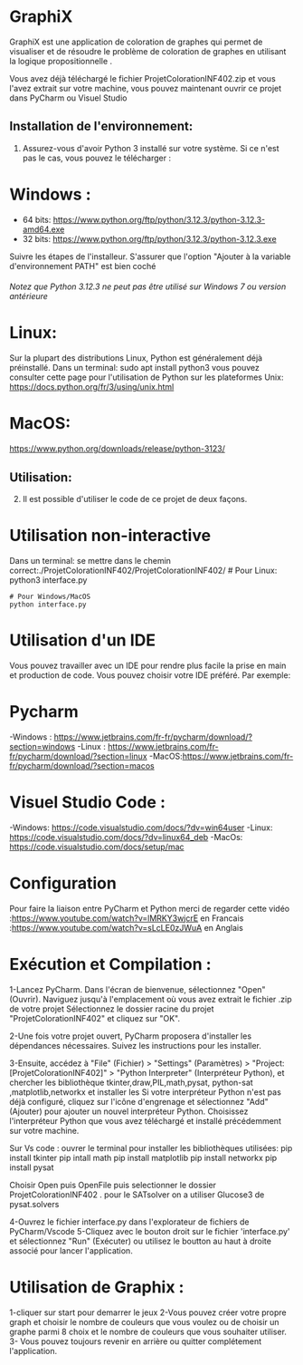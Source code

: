 # GraphiX
GraphiX est une application de coloration de graphes qui permet de visualiser et de résoudre le problème de coloration de graphes en utilisant la logique propositionnelle .

Vous avez déjà téléchargé le fichier ProjetColorationINF402.zip et vous l'avez extrait sur votre machine, vous pouvez maintenant ouvrir ce projet dans PyCharm ou Visuel Studio 

## Installation de l'environnement:
1. Assurez-vous d'avoir Python 3 installé sur votre système.
 Si ce n'est pas le cas, vous pouvez le télécharger :

# Windows : 
 * 64 bits: https://www.python.org/ftp/python/3.12.3/python-3.12.3-amd64.exe
 * 32 bits: https://www.python.org/ftp/python/3.12.3/python-3.12.3.exe

Suivre les étapes de l'installeur. S'assurer que l'option "Ajouter à la variable d'environnement PATH" est bien coché
###### Notez que Python 3.12.3 ne peut pas être utilisé sur Windows 7 ou version antérieure

# Linux: 
Sur la plupart des distributions Linux, Python est généralement déjà préinstallé.
Dans un terminal:
sudo apt install python3
vous pouvez consulter cette page pour l'utilisation de Python sur les plateformes Unix: https://docs.python.org/fr/3/using/unix.html

# MacOS: 
 https://www.python.org/downloads/release/python-3123/

## Utilisation:
2. Il est possible d'utiliser le code de ce projet de deux façons.
# Utilisation non-interactive
Dans un terminal:
    se mettre dans le chemin correct:./ProjetColorationINF402/ProjetColorationINF402/
    # Pour Linux:
    python3 interface.py

    # Pour Windows/MacOS
    python interface.py

# Utilisation d'un IDE
Vous pouvez travailler avec un IDE pour rendre plus facile la prise en main et production de code. Vous pouvez choisir votre IDE préféré.
Par exemple: 
  # Pycharm
 -Windows : https://www.jetbrains.com/fr-fr/pycharm/download/?section=windows
 -Linux : https://www.jetbrains.com/fr-fr/pycharm/download/?section=linux
 -MacOS:https://www.jetbrains.com/fr-fr/pycharm/download/?section=macos

  # Visuel Studio Code :
  -Windows: https://code.visualstudio.com/docs/?dv=win64user
  -Linux: https://code.visualstudio.com/docs/?dv=linux64_deb
  -MacOs: https://code.visualstudio.com/docs/setup/mac

  # Configuration
  Pour faire la liaison entre PyCharm et Python merci de regarder cette vidéo 
:https://www.youtube.com/watch?v=lMRKY3wjcrE en Francais
:https://www.youtube.com/watch?v=sLcLE0zJWuA en Anglais

# Exécution et Compilation :
1-Lancez PyCharm.
Dans l'écran de bienvenue, sélectionnez "Open" (Ouvrir).
Naviguez jusqu'à l'emplacement où vous avez extrait le fichier .zip de votre projet 
Sélectionnez le dossier racine du projet "ProjetColorationINF402" et cliquez sur "OK".

2-Une fois votre projet ouvert, PyCharm  proposera d'installer les dépendances nécessaires. Suivez les instructions pour les  installer.

3-Ensuite, accédez à "File" (Fichier) > "Settings" (Paramètres) > "Project: [ProjetColorationINF402]" > "Python Interpreter" (Interpréteur Python), et chercher 
les bibliothèque tkinter,draw,PIL,math,pysat, python-sat ,matplotlib,networkx  et installer les 
Si votre interpréteur Python n'est pas déjà configuré, cliquez sur l'icône d'engrenage et sélectionnez "Add" (Ajouter) pour ajouter un nouvel interpréteur Python.
Choisissez l'interpréteur Python que vous avez téléchargé et installé précédemment sur votre machine.

Sur Vs code : 
ouvrer le terminal pour installer les bibliothèques utilisées:
pip install tkinter
pip intall math
pip install matplotlib
pip install networkx 
pip install pysat 

Choisir Open puis OpenFile puis selectionner le dossier ProjetColorationINF402 .
pour le SATsolver on a utiliser Glucose3 de pysat.solvers

4-Ouvrez le fichier interface.py dans l'explorateur de fichiers de PyCharm/Vscode
5-Cliquez avec le bouton droit sur le fichier 'interface.py' et sélectionnez "Run" (Exécuter) ou utilisez le boutton au haut à droite associé pour lancer l'application.

# Utilisation de Graphix : 
1-cliquer sur start pour demarrer le jeux
2-Vous pouvez créer votre propre graph et choisir le nombre de couleurs que vous voulez ou de choisir un graphe parmi 8 choix et le nombre de couleurs que vous souhaiter utiliser.
3- Vous pouvez toujours revenir en arrière ou quitter complétement l'application.


